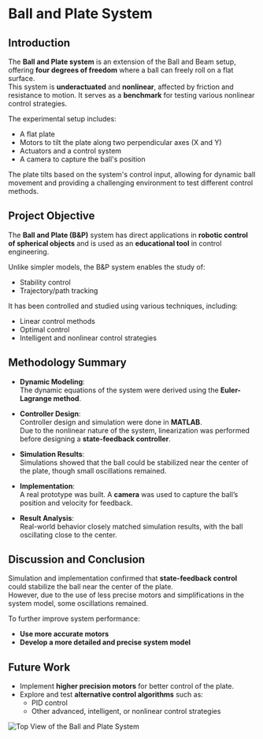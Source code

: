 # Ball and Plate System



## Introduction
The **Ball and Plate system** is an extension of the Ball and Beam setup, offering **four degrees of freedom** where a ball can freely roll on a flat surface.  
This system is **underactuated** and **nonlinear**, affected by friction and resistance to motion. It serves as a **benchmark** for testing various nonlinear control strategies.

The experimental setup includes:
- A flat plate
- Motors to tilt the plate along two perpendicular axes (X and Y)
- Actuators and a control system
- A camera to capture the ball's position

The plate tilts based on the system's control input, allowing for dynamic ball movement and providing a challenging environment to test different control methods.

## Project Objective
The **Ball and Plate (B&P)** system has direct applications in **robotic control of spherical objects** and is used as an **educational tool** in control engineering.

Unlike simpler models, the B&P system enables the study of:
- Stability control
- Trajectory/path tracking

It has been controlled and studied using various techniques, including:
- Linear control methods
- Optimal control
- Intelligent and nonlinear control strategies

## Methodology Summary

- **Dynamic Modeling**:  
  The dynamic equations of the system were derived using the **Euler-Lagrange method**.

- **Controller Design**:  
  Controller design and simulation were done in **MATLAB**.  
  Due to the nonlinear nature of the system, linearization was performed before designing a **state-feedback controller**.

- **Simulation Results**:  
  Simulations showed that the ball could be stabilized near the center of the plate, though small oscillations remained.

- **Implementation**:  
  A real prototype was built. A **camera** was used to capture the ball’s position and velocity for feedback.

- **Result Analysis**:  
  Real-world behavior closely matched simulation results, with the ball oscillating close to the center.

## Discussion and Conclusion
Simulation and implementation confirmed that **state-feedback control** could stabilize the ball near the center of the plate.  
However, due to the use of less precise motors and simplifications in the system model, some oscillations remained.

To further improve system performance:
- **Use more accurate motors**
- **Develop a more detailed and precise system model**

## Future Work
- Implement **higher precision motors** for better control of the plate.
- Explore and test **alternative control algorithms** such as:
  - PID control
  - Other advanced, intelligent, or nonlinear control strategies


![Top View of the Ball and Plate System](TopView.gif)
